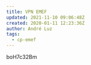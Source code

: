 ```yaml
---
title: VPN EMEF
updated: 2021-11-10 09:06:48Z
created: 2020-01-11 12:23:36Z
author: André Luz
tags:
  - cp-emef
---
```


boH7c32Bm